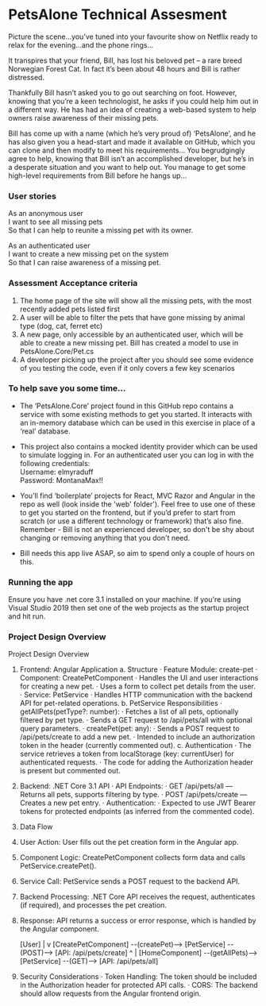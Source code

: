 # PetsAlone Technical Assesment

Picture the scene…you’ve tuned into your favourite show on Netflix ready to relax for the evening…and the phone rings…

It transpires that your friend, Bill, has lost his beloved pet – a rare breed Norwegian Forest Cat. In fact it’s been about 48 hours and Bill is rather distressed.

Thankfully Bill hasn’t asked you to go out searching on foot. However, knowing that you’re a keen technologist, he asks if you could help him out in a different way. He has had an idea of creating a web-based system to help owners raise awareness of their missing pets.

Bill has come up with a name (which he’s very proud of) ‘PetsAlone’, and he has also given you a head-start and made it available on GitHub, which you can clone and then modify to meet his requirements… You begrudgingly agree to help, knowing that Bill isn’t an accomplished developer, but he’s in a desperate situation and you want to help out. You manage to get some high-level requirements from Bill before he hangs up...


### User stories

As an anonymous user  
I want to see all missing pets  
So that I can help to reunite a missing pet with its owner.  

As an authenticated user  
I want to create a new missing pet on the system  
So that I can raise awareness of a missing pet.

### Assessment Acceptance criteria

1.  The home page of the site will show all the missing pets, with the most recently added pets listed first
2.  A user will be able to filter the pets that have gone missing by animal type (dog, cat, ferret etc)
3.  A new page, only accessible by an authenticated user, which will be able to create a new missing pet. Bill has created a model to use in PetsAlone.Core/Pet.cs
4.  A developer picking up the project after you should see some evidence of you testing the code, even if it only covers a few key scenarios

### To help save you some time...

-   The ‘PetsAlone.Core’ project found in this GitHub repo contains a service with some existing methods to get you started. It interacts with an in-memory database which can be used in this exercise in place of a ‘real’ database. 

-   This project also contains a mocked identity provider which can be used to simulate logging in. For an authenticated user you can log in with the following credentials:  
Username: elmyraduff  
Password: MontanaMax!!

-	You’ll find ‘boilerplate’ projects for React, MVC Razor and Angular in the repo as well (look inside the 'web' folder'). Feel free to use one of these to get you started on the frontend, but if you’d prefer to start from scratch (or use a different technology or framework) that’s also fine. Remember - Bill is not an experienced developer, so don't be shy about changing or removing anything that you don't need.

-	Bill needs this app live ASAP, so aim to spend only a couple of hours on this. 

### Running the app
Ensure you have .net core 3.1 installed on your machine. If you're using Visual Studio 2019 then set one of the web projects as the startup project and hit run.

### **Project Design Overview**
Project Design Overview
1. Frontend: Angular Application
a. Structure
·	Feature Module: create-pet
·	Component: CreatePetComponent
·	Handles the UI and user interactions for creating a new pet.
·	Uses a form to collect pet details from the user.
·	Service: PetService
·	Handles HTTP communication with the backend API for pet-related operations.
b. PetService Responsibilities
·	getAllPets(petType?: number):
·	Fetches a list of all pets, optionally filtered by pet type.
·	Sends a GET request to /api/pets/all with optional query parameters.
·	createPet(pet: any):
·	Sends a POST request to /api/pets/create to add a new pet.
·	Intended to include an authorization token in the header (currently commented out).
c. Authentication
·	The service retrieves a token from localStorage (key: currentUser) for authenticated requests.
·	The code for adding the Authorization header is present but commented out.

2. Backend: .NET Core 3.1 API
·	API Endpoints:
·	GET /api/pets/all — Returns all pets, supports filtering by type.
·	POST /api/pets/create — Creates a new pet entry.
·	Authentication:
·	Expected to use JWT Bearer tokens for protected endpoints (as inferred from the commented code).

3. Data Flow
1.	User Action: User fills out the pet creation form in the Angular app.
2.	Component Logic: CreatePetComponent collects form data and calls PetService.createPet().
3.	Service Call: PetService sends a POST request to the backend API.
4.	Backend Processing: .NET Core API receives the request, authenticates (if required), and processes the pet creation.
5.	Response: API returns a success or error response, which is handled by the Angular component.

	[User] 
  	| 
 	 v
	[CreatePetComponent] --(createPet)--> [PetService] --(POST)--> [API: /api/pets/create]
  	^
  	|
	[HomeComponent] --(getAllPets)--> [PetService] --(GET)--> [API: /api/pets/all]

4. Security Considerations
·	Token Handling: The token should be included in the Authorization header for protected API calls.
·	CORS: The backend should allow requests from the Angular frontend origin.

